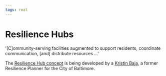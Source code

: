 ```yaml
---
tags: real
---
```


# Resilience Hubs

 '[C]ommunity-serving facilities augmented to support residents, coordinate communication, [and] distribute resources ...'

The [Resilience Hub concept](http://resilience-hub.org/wp-content/uploads/2019/10/USDN_ResilienceHubsGuidance-1.pdf) is being developed by a [Kristin Baja](https://buildingresilience2019.sched.com/speaker/kristin_baja.1zpoqdz6), a former Resilience Planner for the City of Baltimore.

